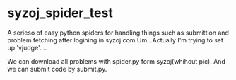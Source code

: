 # syzoj_spider_test
A serieso of easy python spiders for handling things such as submittion and problem fetching after logining in syzoj.com
Um...Actually I'm trying to set up 'vjudge'....

We can download all problems with spider.py form syzoj(whihout pic).
And we can submit code by submit.py.
